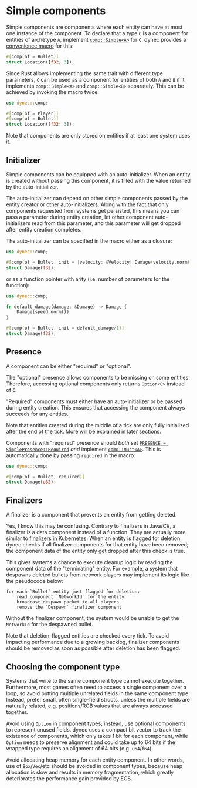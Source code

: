# Simple components

Simple components are components where
each entity can have at most one instance of the component.
To declare that a type `C` is a component for entities of archetype `A`,
implement [`comp::Simple<A>`][comp.simple] for `C`.
dynec provides a [convenience macro][macro.comp] for this:

```rust
#[comp(of = Bullet)]
struct Location([f32; 3]);
```

Since Rust allows implementing the same trait with different type parameters,
`C` can be used as a component for entities of both `A` and `B`
if it implements `comp::Simple<A>` and `comp::Simple<B>` separately.
This can be achieved by invoking the macro twice:

```rust
use dynec::comp;

#[comp(of = Player)]
#[comp(of = Bullet)]
struct Location([f32; 3]);
```

Note that components are only stored on entities if at least one system uses it.

## Initializer

Simple components can be equipped with an auto-initializer.
When an entity is created without passing this component,
it is filled with the value returned by the auto-initializer.

The auto-initializer can depend on other simple components
passed by the entity creator or other auto-initializers.
Along with the fact that only components requested from systems get persisted,
this means you can pass a parameter during entity creation,
let other component auto-initializers read from this parameter,
and this parameter will get dropped after entity creation completes.

The auto-initializer can be specified in the macro
either as a closure:

```rust
use dynec::comp;

#[comp(of = Bullet, init = |velocity: &Velocity| Damage(velocity.norm()))]
struct Damage(f32);
```

or as a function pointer with arity (i.e. number of parameters for the function):

```rust
use dynec::comp;

fn default_damage(damage: &Damage) -> Damage {
    Damage(speed.norm()) 
}

#[comp(of = Bullet, init = default_damage/1)]
struct Damage(f32);
```

## Presence

A component can be either "required" or "optional".

The "optional" presence allows components to be missing on some entities.
Therefore, accessing optional components only returns `Option<C>` instead of `C`.

"Required" components must either have an auto-initializer
or be passed during entity creation.
This ensures that accessing the component always succeeds for any entities.

Note that entities created during the middle of a tick
are only fully initialized after the end of the tick.
More will be explained in later sections.

Components with "required" presence should *both*
set [`PRESENCE = SimplePresence::Required`][comp.simple.presence]
*and* implement [`comp::Must<A>`][must].
This is automatically done by passing `required` in the macro:

```rust
use dynec::comp;

#[comp(of = Bullet, required)]
struct Damage(u32);
```

## Finalizers

A finalizer is a component that prevents an entity from getting deleted.

Yes, I know this may be confusing.
Contrary to finalizers in Java/C\#,
a finalizer is a data component instead of a function.
They are actually more similar to [finalizers in Kubernetes][k8s-finalizers].
When an entity is flagged for deletion,
dynec checks if all finalizer components for that entity have been removed;
the component data of the entity only get dropped after this check is true.

This gives systems a chance to execute cleanup logic
by reading the component data of the "terminating" entity.
For example, a system that despawns deleted bullets from network players
may implement its logic like the pseudocode below:

```
for each `Bullet` entity just flagged for deletion:
    read component `NetworkId` for the entity
    broadcast despawn packet to all players
    remove the `Despawn` finalizer component
```

Without the finalizer component,
the system would be unable to get the `NetworkId` for the despawned bullet.

Note that deletion-flagged entities are checked every tick.
To avoid impacting performance due to a growing backlog,
finalizer components should be removed as soon as possible
after deletion has been flagged.

## Choosing the component type

Systems that write to the same component type cannot execute together.
Furthermore, most games often need to access a single component over a loop,
so avoid putting multiple unrelated fields in the same component type.
Instead, prefer small, often single-field structs,
unless the multiple fields are naturally related,
e.g. positions/RGB values that are always accessed together.

Avoid using [`Option`][option] in component types;
instead, use optional components to represent unused fields.
dynec uses a compact bit vector to track the existence of components,
which only takes 1 bit for each component,
while `Option` needs to preserve alignment and could take up to 64 bits
if the wrapped type requires an alignment of 64 bits (e.g. `u64`/`f64`).

Avoid allocating heap memory for each entity component.
In other words, use of `Box`/`Vec`/etc should be avoided in component types,
because heap allocation is slow and results in memory fragmentation,
which greatly deteriorates the performance gain provided by ECS.

[comp.simple]: https://sof3.github.io/dynec/master/dynec/comp/trait.Simple.html
[comp.simple.presence]: https://sof3.github.io/dynec/master/dynec/comp/trait.Simple.html#associatedconstant.PRESENCE
[macro.comp]: https://sof3.github.io/dynec/master/dynec/attr.comp.html
[simple-presence.required]: https://sof3.github.io/dynec/master/dynec/comp/enum.SimplePresence.html#variant.Required
[simple-presence.optional]: https://sof3.github.io/dynec/master/dynec/comp/enum.SimplePresence.html#variant.Optional
[must]: https://sof3.github.io/dynec/master/dynec/comp/trait.Must.html
[k8s-finalizers]: https://kubernetes.io/docs/concepts/overview/working-with-objects/finalizers/
[option]: https://doc.rust-lang.org/std/option/enum.Option.html
